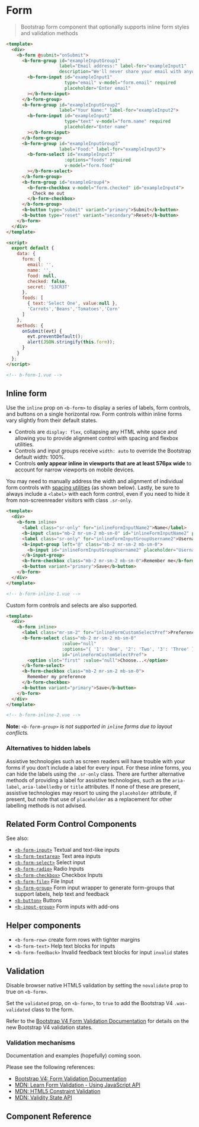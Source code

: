 # Form

> Bootstrap form component that optionally supports inline form styles and validation methods

```html
<template>
  <div>
    <b-form @submit="onSubmit">
      <b-form-group id="exampleInputGroup1"
                    label="Email address:" label-for="exampleInput1"
                    description="We'll never share your email with anyone else.">
        <b-form-input id="exampleInput1"
                      type="email" v-model="form.email" required
                      placeholder="Enter email"
        ></b-form-input>
      </b-form-group>
      <b-form-group id="exampleInputGroup2"
                    label="Your Name:" label-for="exampleInput2">
        <b-form-input id="exampleInput2"
                      type="text" v-model="form.name" required
                      placeholder="Enter name"
        ></b-form-input>
      </b-form-group>
      <b-form-group id="exampleInputGroup3"
                    label="Food:" label-for="exampleInput3">
        <b-form-select id="exampleInput3"
                      :options="foods" required
                      v-model="form.food"
        ></b-form-select>
      </b-form-group>
      <b-form-group id="exampleGroup4">
        <b-form-checkbox v-model="form.checked" id="exampleInput4">
          Check me out
        </b-form-checkbox>
      </b-form-group>
      <b-button type="submit" variant="primary">Submit</b-button>
      <b-button type="reset" variant="secondary">Reset</b-button>
    </b-form>
  </div>
</template>

<script>
  export default {
    data: {
      form: {
        email: '',
        name: '',
        food: null,
        checked: false,
        secret: 'S3CR3T'
      },
      foods: [
        { text:'Select One', value:null },
        'Carrots','Beans','Tomatoes','Corn'
      ]
    },
    methods: {
      onSubmit(evt) {
        evt.preventDefault();
        alert(JSON.stringify(this.form));
      }
    }
  };
</script>

<!-- b-form-1.vue -->
```

## Inline form

Use the `inline` prop on `<b-form>` to display a series of labels, form controls, and
buttons on a single horizontal row. Form controls within inline forms vary slightly
from their default states.

- Controls are `display: flex`, collapsing any HTML white space and allowing you to provide alignment control with spacing and flexbox utilities.
- Controls and input groups receive `width: auto` to override the Bootstrap default width: 100%.
- Controls **only appear inline in viewports that are at least 576px wide** to account for narrow viewports on mobile devices.

You may need to manually address the width and alignment of individual form controls with
[spacing utilities](/docs/reference/spacing) (as shown below). Lastly, be sure to always 
include a `<label>` with each form control, even if you need to hide it from non-screenreader
visitors with class `.sr-only`.

```html
<template>
  <div>
    <b-form inline>
      <label class="sr-only" for="inlineFormInputName2">Name</label>
      <b-input class="mb-2 mr-sm-2 mb-sm-0" id="inlineFormInputName2" placeholder="Jane Doe" />
      <label class="sr-only" for="inlineFormInputGroupUsername2">Username</label>
      <b-input-group left="@" class="mb-2 mr-sm-2 mb-sm-0">
        <b-input id="inlineFormInputGroupUsername2" placeholder="Username" />
      </b-input-group>
      <b-form-checkbox class="mb-2 mr-sm-2 mb-sm-0">Remember me</b-form-checkbox>
      <b-button variant="primary">Save</b-button>
    </b-form>
  </div>
</template>

<!-- b-form-inline-1.vue -->
```

Custom form controls and selects are also supported.

```html
<template>
  <div>
    <b-form inline>
      <label class="mr-sm-2" for="inlineFormCustomSelectPref">Preference</label>
      <b-form-select class="mb-2 mr-sm-2 mb-sm-0"
                     :value="null"
                     :options="{ '1': 'One', '2': 'Two', '3': 'Three' }"
                     id="inlineFormCustomSelectPref">
        <option slot="first" :value="null">Choose...</option>
      </b-form-select>
      <b-form-checkbox class="mb-2 mr-sm-2 mb-sm-0">
        Remember my preference
      </b-form-checkbox>
      <b-button variant="primary">Save</b-button>
    </b-form>
  </div>
</template>

<!-- b-form-inline-2.vue -->
```

**Note:** _`<b-form-group>` is not supported in `inline` forms due to layout conflicts._

### Alternatives to hidden labels
Assistive technologies such as screen readers will have trouble with your forms if you
don’t include a label for every input. For these inline forms, you can hide the labels
using the `.sr-only` class. There are further alternative methods of providing a label
for assistive technologies, such as the `aria-label`, `aria-labelledby` or `title`
attributes. If none of these are present, assistive technologies may resort to using
the `placeholder` attribute, if present, but note that use of `placeholder` as a
replacement for other labelling methods is not advised.


## Related Form Control Components

See also:

- [`<b-form-input>`](/docs/components/form-input) Textual and text-like inputs
- [`<b-form-textarea>`](/docs/components/form-textarea) Text area inputs
- [`<b-form-select>`](/docs/components/form-select) Select input
- [`<b-form-radio>`](/docs/components/form-radio) Radio Inputs
- [`<b-form-checkbox>`](/docs/components/form-checkbox) Checkbox Inputs
- [`<b-form-file>`](/docs/components/form-file) File Input
- [`<b-form-group>`](/docs/components/form-group) Form input wrapper to generate form-groups that support labels, help text and feedback
- [`<b-button>`](/docs/components/button) Buttons
- [`<b-input-group>`](/docs/components/input-group) Form inputs with add-ons


## Helper components

- `<b-form-row>` create form rows with tighter margins
- `<b-form-text>` Help text blocks for inputs
- `<b-form-feedback>` Invalid feedback text blocks for input `invalid` states


## Validation

Disable browser native HTML5 validation by setting the `novalidate` prop to true
on `<b-form>`.

Set the `validated` prop, on `<b-form>`, to `true` to add the Bootstrap V4 `.was-validated` class
to the form.

Refer to the [Bootstrap V4 Form Validation Documentation](https://getbootstrap.com/docs/4.0/components/forms/#validation)
for details on the new Bootstrap V4 validation states.

### Validation mechanisms

Documentation and examples (hopefully) coming soon.

Please see the following references:

- [Bootstrap V4: Form Validation Documentation](https://getbootstrap.com/docs/4.0/components/forms/#validation)
- [MDN: Learn Form Validation - Using JavaScript API](https://developer.mozilla.org/en-US/docs/Learn/HTML/Forms/Form_validation#Validating_forms_using_JavaScript)
- [MDN: HTML5 Constraint Validation](https://developer.mozilla.org/en-US/docs/Web/Guide/HTML/HTML5/Constraint_validation)
- [MDN: Validity State API](https://developer.mozilla.org/en-US/docs/Web/API/ValidityState)


## Component Reference
